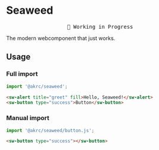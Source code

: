 # Seaweed

<pre align="center">
🚧 Working in Progress
</pre>

The modern webcomponent that just works.

## Usage

### Full import

```ts
import '@akrc/seaweed';
```

```html
<sw-alert title="greet" fill>Hello, Seaweed!</sw-alert>
<sw-button type="success">Button</sw-button>
```

### Manual import

```ts
import '@akrc/seaweed/button.js';
```

```html
<sw-button type="success"></sw-button>
```
